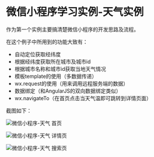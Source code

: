 # 微信小程序学习实例-天气实例

作为第一个实例主要搞清楚微信小程序的开发思路及流程。

在这个例子中所用到的功能大致有：

+ 自动定位获取经纬度
+ 根据经纬度获取所在城市及城市id
+ 根据城市名称和城市id获取当地天气情况
+ 模板template的使用（多数据传递）
+ wx.request的使用（用来调用远程服务端的数据）
+ 数据绑定（和AngularJS的双向数据绑定类似）
+ wx.navigateTo（在首页点击当天气温即可跳转到详情页面）

截图如下：

![微信小程序-天气 首页](https://github.com/JamY/JamY_Pepo/tree/master/myproject/MyApp/image-folder/2018-08-24_172257.jpg "微信小程序-天气 首页")

![微信小程序-天气 详情页](https://github.com/JamY/JamY_Pepo/tree/master/myproject/MyApp/image-folder/2018-08-24_172339.jpg "微信小程序-天气 详情页")

![微信小程序-天气 搜索页](https://github.com/JamY/JamY_Pepo/tree/master/myproject/MyApp/image-folder/2018-08-24_172355.jpg "微信小程序-天气 搜索页")